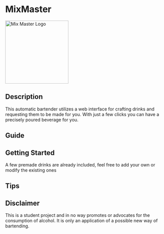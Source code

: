 # MixMaster

<img src='https://i.imgur.com/n6BL6uL.jpg' alt='Mix Master Logo' width= '200'>

## Description

This automatic bartender utilizes a web interface for crafting drinks and requesting them to be made for you. With just a few clicks you can have a precisely poured beverage for you.

## Guide

## Getting Started

A few premade drinks are already included, feel free to add your own or modify the existing ones

## Tips

## Disclaimer

This is a student project and in no way promotes or advocates for the consumption of alcohol. It is only an application of a possible new way of bartending.

